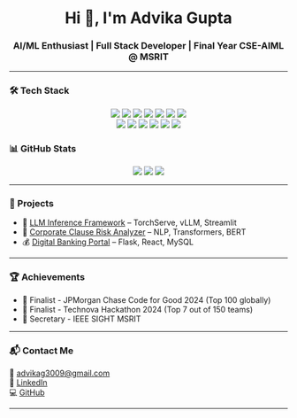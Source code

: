 
<h1 align="center">Hi 👋, I'm Advika Gupta</h1>
<h3 align="center">AI/ML Enthusiast | Full Stack Developer | Final Year CSE-AIML @ MSRIT</h3>

---

### 🛠️ Tech Stack
<p align="center">
  <img src="https://img.shields.io/badge/C-00599C?style=for-the-badge&logo=c&logoColor=white"/>
  <img src="https://img.shields.io/badge/C%2B%2B-00599C?style=for-the-badge&logo=c%2B%2B&logoColor=white"/>
  <img src="https://img.shields.io/badge/Python-3670A0?style=for-the-badge&logo=python&logoColor=white"/>
  <img src="https://img.shields.io/badge/Java-ED8B00?style=for-the-badge&logo=java&logoColor=white"/>
  <img src="https://img.shields.io/badge/JavaScript-F7DF1E?style=for-the-badge&logo=javascript&logoColor=black"/>
  <img src="https://img.shields.io/badge/HTML5-E34F26?style=for-the-badge&logo=html5&logoColor=white"/>
  <img src="https://img.shields.io/badge/CSS3-1572B6?style=for-the-badge&logo=css3&logoColor=white"/>
  <br/>
  <img src="https://img.shields.io/badge/React-20232A?style=for-the-badge&logo=react&logoColor=61DAFB"/>
  <img src="https://img.shields.io/badge/Flask-000000?style=for-the-badge&logo=flask&logoColor=white"/>
  <img src="https://img.shields.io/badge/Django-092E20?style=for-the-badge&logo=django&logoColor=white"/>
  <img src="https://img.shields.io/badge/MySQL-00000F?style=for-the-badge&logo=mysql&logoColor=white"/>
  <img src="https://img.shields.io/badge/Docker-2496ED?style=for-the-badge&logo=docker&logoColor=white"/>
  <img src="https://img.shields.io/badge/Git-F05032?style=for-the-badge&logo=git&logoColor=white"/>
</p>

### 📊 GitHub Stats

<p align="center">
  <img src="https://github-readme-stats.vercel.app/api?username=advika30&show_icons=true&theme=radical" />
  <img src="https://github-readme-streak-stats.herokuapp.com/?user=advika30&theme=radical" />
  <img src="https://github-readme-stats.vercel.app/api/top-langs/?username=advika30&layout=compact&theme=radical" />
</p>

---

### 🚀 Projects

- 🔬 [LLM Inference Framework](https://github.com/advika30/HPE-CTY) – TorchServe, vLLM, Streamlit
- 📄 [Corporate Clause Risk Analyzer](https://github.com/advika30/Corporate-Clause-Risk-Analyzer) – NLP, Transformers, BERT
- 💰 [Digital Banking Portal](https://github.com/advika30/Bank_Management) – Flask, React, MySQL

---

### 🏆 Achievements

- 🥇 Finalist - JPMorgan Chase Code for Good 2024 (Top 100 globally)
- 🥈 Finalist - Technova Hackathon 2024 (Top 7 out of 150 teams)
- 📢 Secretary - IEEE SIGHT MSRIT

---

### 📬 Contact Me

📧 [advikag3009@gmail.com](mailto:advikag3009@gmail.com)  
🔗 [LinkedIn](https://www.linkedin.com/in/advika-g-606496226)  
💻 [GitHub](https://github.com/advika30)

---
